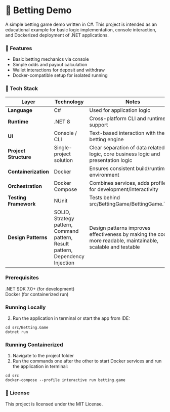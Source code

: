 #  🎰 Betting Demo

A simple betting game demo written in C#. This project is intended as an educational example for basic logic implementation, console interaction, and Dockerized deployment of .NET applications.

### 🧩 Features

- Basic betting mechanics via console
- Simple odds and payout calculation
- Wallet interactions for deposit and withdraw
- Docker-compatible setup for isolated running

### 🧰 Tech Stack

<table>
  <thead>
    <tr>
      <th>Layer</th>
      <th>Technology</th>
      <th>Notes</th>
    </tr>
  </thead>
  <tbody>
    <tr>
      <td><strong>Language</strong></td>
      <td>C#</td>
      <td>Used for application logic</td>
    </tr>
    <tr>
      <td><strong>Runtime</strong></td>
      <td>.NET 8</td>
      <td>Cross-platform CLI and runtime support</td>
    </tr>
    <tr>
      <td><strong>UI</strong></td>
      <td>Console / CLI</td>
      <td>Text-based interaction with the betting engine</td>
    </tr>
    <tr>
      <td><strong>Project Structure</strong></td>
      <td>Single-project solution</td>
      <td>Clear separation of data related logic, core business logic and presentation logic</td>
    </tr>
    <tr>
      <td><strong>Containerization</strong></td>
      <td>Docker</td>
      <td>Ensures consistent build/runtime environment</td>
    </tr>
    <tr>
      <td><strong>Orchestration</strong></td>
      <td>Docker Compose</td>
      <td>Combines services, adds profiles for development/interactivity</td>
    </tr>
    <tr>
      <td><strong>Testing Framework</strong></td>
      <td>NUnit</td>
      <td>Tests behind src/BettingGame/BettingGame.Tests</code></td>
    </tr>
     <tr>
      <td><strong>Design Patterns</strong></td>
      <td>SOLID, Strategy pattern, Command pattern, Result pattern, Dependency Injection</td>
      <td>Design patterns improves effectiveness by making the code more readable, maintainable, scalable and testable</code></td>
    </tr>
  </tbody>
</table>


### Prerequisites
.NET SDK 7.0+ (for development) <br />
Docker (for containerized run)

### Running Locally
2. Run the application in terminal or start the app from IDE:
```
cd src/Betting.Game
dotnet run
```

### Running Containerized
1. Navigate to the project folder
2. Run the commands one after the other to start Docker services and run the application in terminal:
```
cd src
docker-compose --profile interactive run betting.game
```

### 📄 License

This project is licensed under the MIT License.

